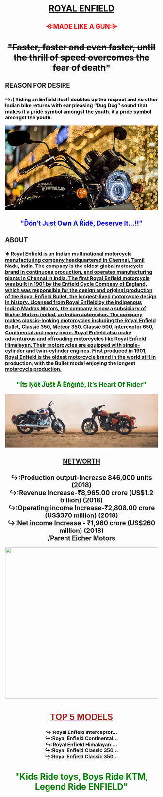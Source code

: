 <!DOCTYPE html>
<html>
<head>
<title>ROYAL ENFIELD</title>
<body>
<style>
body {
  background-image:url('grey.jpg');
  background-repeat: no-repeat; 
  background-attachment: fixed;
  background-size: cover;
}
</style>
<center><u><h1 style="color:black;">ROYAL ENFIELD</center></u></h1>
<center><h2 style="color:red;">⩤:MADE LIKE A GUN:⩥ </center></h2>
<center><s><h1 style="color:black;">"Faster, faster and even faster, until the thrill of speed overcomes the fear of death"</center></s></h2>
<h2>REASON FOR DESIRE</h2>
<h3 style ="color:black">↪:) Riding an Enfield itself doubles up the respect and no other Indian bike returns with ear pleasing “Dug Dug” sound that makes it a pride symbol amongst the youth. 
it a pride symbol amongst the youth.</h3>
<center><img src="rock.jpg"></center>
<h2 style = "color:blue"><center>"Ďŏn’t Just Own A Ŕíɗê, Deserve It...‼"</h2></center>
<h2>ABOUT</h2>
<h3><u>⚜ Royal Enfield is an Indian multinational motorcycle manufacturing company headquartered in Chennai, Tamil Nadu, India. The company is the oldest global motorcycle brand in continuous production, and operates manufacturing plants in Chennai in India. The first Royal Enfield motorcycle was built in 1901 by the Enfield Cycle Company of England, which was responsible for the design and original production of the Royal Enfield Bullet, the longest-lived motorcycle design in history. Licensed from Royal Enfield by the indigenous Indian Madras Motors, the company is now a subsidiary of Eicher Motors imited, an Indian automaker. The company makes classic-looking motorcycles including the Royal Enfield Bullet, Classic 350, Meteor 350, Classic 500, Interceptor 650, Continental and many more. Royal Enfield also make adventurous and offroading motorcycles like Royal Enfield Himalayan. Their motorcycles are equipped with single-cylinder and twin-cylinder engines. First produced in 1901, Royal Enfield is the oldest motorcycle brand in the world still in production, with the Bullet model enjoying the longest motorcycle production.</u></h3>
<center><h2 style ="color:green"><center>"Íʦ Ņõŧ Ĵüšŧ Â Ěńġińĕ, It’s Heart Of Rider"</center></h2>
<center><img src="re2.jpg"></center>
<h2><u>NETWORTH</u></h2>
<center><h2>↪:Production output-Increase 846,000 units (2018)<br>
↪:Revenue Increase-₹8,965.00 crore (US$1.2 billion) (2018)<br>
↪:Operating income Increase-₹2,808.00 crore (US$370 million) (2018)<br>
↪:Net income Increase - ₹1,960 crore (US$260 million) (2018)<br>
/Parent	Eicher Motors</center></h2>
<center><img src="back.jpg" height=500 width =600></center>
<h1 STYLE ="color:brown"><u>TOP 5 MODELS</u></h1>
<h3>
↪:Royal Enfield Interceptor...</br>
↪:Royal Enfield Continental...</br>
↪:Royal Enfield Himalayan....</br>
↪:Royal Enfield Classic 350...</br>
↪:Royal Enfield Classic 350...</h3>
<h1 style ="color:green">"Kids Ride toys, Boys Ride KTM, Legend Ride ENFIELD"</h1>
</head>
</html>
